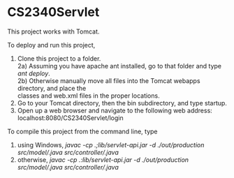 CS2340Servlet
=============

This project works with Tomcat.

To deploy and run this project,<br />
  1) Clone this project to a folder.<br />
  2a) Assuming you have apache ant installed, go to that folder and type <em>ant deploy</em>.<br />
  2b) Otherwise manually move all files into the Tomcat webapps directory, and place the<br />
      classes and web.xml files in the proper locations.<br />
  3) Go to your Tomcat directory, then the bin subdirectory, and type startup.<br />
  4) Open up a web browser and navigate to the following web address:<br />
      localhost:8080/CS2340Servlet/login
      
To compile this project from the command line, type
  1) using Windows, <em>javac -cp .;lib/servlet-api.jar -d ./out/production src/model/*.java src/controller/*.java</em><br />
  2) otherwise, <em>javac -cp .:lib/servlet-api.jar -d ./out/production src/model/*.java src/controller/*.java</em>
